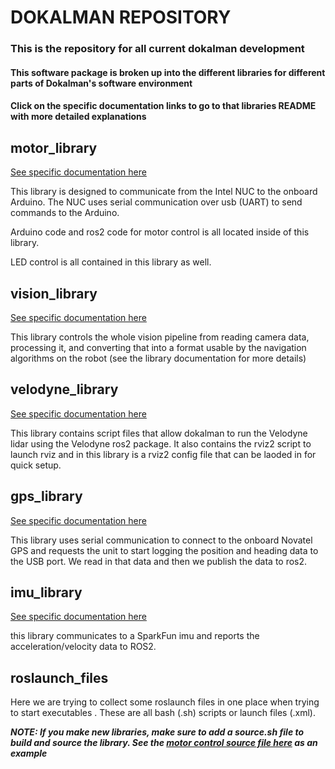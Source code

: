 # __DOKALMAN REPOSITORY__

### This is the repository for all current dokalman development

#### This software package is broken up into the different libraries for different parts of Dokalman's software environment

#### Click on the specific documentation links to go to that libraries README with more detailed explanations

## __motor_library__

[See specific documentation here](/motor_library/README.md)

This library is designed to communicate from the Intel NUC to the onboard Arduino. The NUC uses serial communication over usb (UART) to send commands to the Arduino.

Arduino code and ros2 code for motor control is all located inside of this library.

LED control is all contained in this library as well.

## __vision_library__

[See specific documentation here](/vision_library/README.md)

This library controls the whole vision pipeline from reading camera data, processing it, and converting that into a format usable by the navigation algorithms on the robot (see the library documentation for more details)

## __velodyne_library__

[See specific documentation here](/velodyne_library/README.md)

This library contains script files that allow dokalman to run the Velodyne lidar using the Velodyne ros2 package. It also contains the rviz2 script to launch rviz and in this library is a rviz2 config file that can be laoded in for quick setup.

## __gps_library__

[See specific documentation here](/gps_library/README.md)

This library uses serial communication to connect to the onboard Novatel GPS and requests the unit to start logging the position and heading data to the USB port. We read in that data and then we publish the data to ros2.  

## __imu_library__

[See specific documentation here](/imu_library/README.md)

this library communicates to a SparkFun imu and reports the acceleration/velocity data to ROS2.

## __roslaunch_files__

Here we are trying to collect some roslaunch files in one place when trying to start executables . These are all bash (.sh) scripts or launch files (.xml). 

***NOTE: If you make new libraries, make sure to add a source.sh file to build and source the library. See the [motor control source file here](/motor_library/source.sh) as an example***

